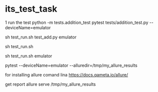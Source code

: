 # its_test_task

1 run the test
python -m tests.addition_test
pytest tests/addition_test.py --deviceName=emulator


sh test_run.sh test_add.py emulator

sh test_run.sh 

sh test_run.sh emulator


pytest --deviceName=emulator --alluredir=/tmp/my_allure_results


for installing allure comand lina
https://docs.qameta.io/allure/

get report
allure serve /tmp/my_allure_results